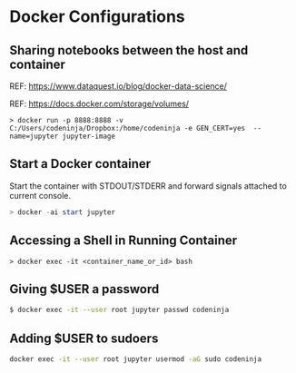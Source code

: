 # Docker Configurations

## Sharing notebooks between the host and container

REF: https://www.dataquest.io/blog/docker-data-science/

REF: https://docs.docker.com/storage/volumes/

```shell
> docker run -p 8888:8888 -v C:/Users/codeninja/Dropbox:/home/codeninja -e GEN_CERT=yes  --name=jupyter jupyter-image
```

## Start a Docker container

Start the container with STDOUT/STDERR and forward signals attached to current console.

```powershell
> docker -ai start jupyter
```



## Accessing a Shell in Running Container

```shell
> docker exec -it <container_name_or_id> bash
```



## Giving $USER a password

```bash
$ docker exec -it --user root jupyter passwd codeninja
```



## Adding $USER to sudoers

```bash
docker exec -it --user root jupyter usermod -aG sudo codeninja
```

